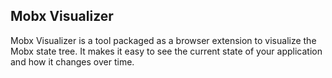 ## Mobx Visualizer
<!-- Write a readme -->
Mobx Visualizer is a tool packaged as a browser extension to visualize the Mobx state tree. It makes it easy to see the current state of your application and how it changes over time.